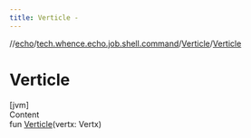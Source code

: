 ```yaml
---
title: Verticle -
---
```

//[echo](../../index.md)/[tech.whence.echo.job.shell.command](../index.md)/[Verticle](index.md)/[Verticle](-verticle.md)



# Verticle  
[jvm]  
Content  
fun [Verticle](-verticle.md)(vertx: Vertx)  



